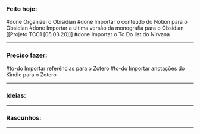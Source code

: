 ### Feito hoje:

#done Organizei o Obisidian
#done  Importar o conteúdo do Notion para o Obsidian
#done  Importar a ultima versão da monografia para o Obsidian [[Projeto TCC1 [05.03.20]]]
#done Importar o To Do list do Nirvana

---

### Preciso fazer:

#to-do  Importar referências para o Zotero
#to-do  Importar anotações do Kindle para o Zotero

---

### Ideias:


---

### Rascunhos:


---